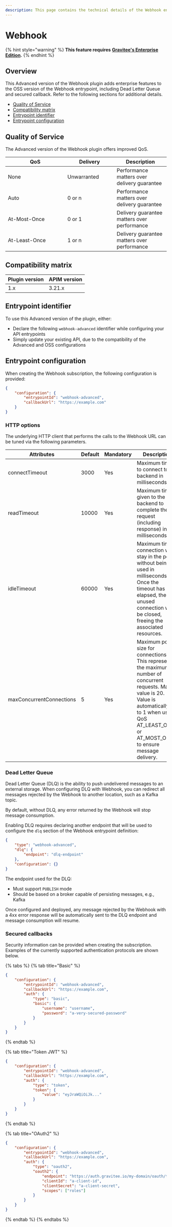 ```yaml
---
description: This page contains the technical details of the Webhook entrypoint plugin
---
```


# Webhook

{% hint style="warning" %}
**This feature requires** [**Gravitee's Enterprise Edition**](../overview/gravitee-apim-enterprise-edition/)**.**
{% endhint %}

## Overview

This Advanced version of the Webhook plugin adds enterprise features to the OSS version of the Webhook entrypoint, including Dead Letter Queue and secured callback. Refer to the following sections for additional details.

* [Quality of Service](webhook.md#user-content-quality-of-service)
* [Compatibility matrix](webhook.md#compatibility-matrix)
* [Entrypoint identifier](webhook.md#user-content-plugin-identifier)
* [Entrypoint configuration](webhook.md#user-content-configuration)

## Quality of Service <a href="#user-content-quality-of-service" id="user-content-quality-of-service"></a>

The Advanced version of the Webhook plugin offers improved QoS.

<table><thead><tr><th width="169.99999999999997">QoS</th><th width="138">Delivery</th><th>Description</th></tr></thead><tbody><tr><td>None</td><td>Unwarranted</td><td>Performance matters over delivery guarantee</td></tr><tr><td>Auto</td><td>0 or n</td><td>Performance matters over delivery guarantee</td></tr><tr><td>At-Most-Once</td><td>0 or 1</td><td>Delivery guarantee matters over performance</td></tr><tr><td>At-Least-Once</td><td>1 or n</td><td>Delivery guarantee matters over performance</td></tr></tbody></table>

## Compatibility matrix <a href="#user-content-description" id="user-content-description"></a>

| Plugin version | APIM version |
| -------------- | ------------ |
| 1.x            | 3.21.x       |

## Entrypoint identifier <a href="#user-content-plugin-identifier" id="user-content-plugin-identifier"></a>

To use this Advanced version of the plugin, either:

* Declare the following `webhook-advanced` identifier while configuring your API entrypoints
* Simply update your existing API, due to the compatibility of the Advanced and OSS configurations

## Entrypoint configuration <a href="#user-content-configuration" id="user-content-configuration"></a>

When creating the Webhook subscription, the following configuration is provided:

```json
{
    "configuration": {
        "entrypointId": "webhook-advanced",
        "callbackUrl": "https://example.com"
    }
}
```

### HTTP options <a href="#user-content-http-options" id="user-content-http-options"></a>

The underlying HTTP client that performs the calls to the Webhook URL can be tuned via the following parameters.

<table><thead><tr><th width="173">Attributes</th><th width="94">Default</th><th width="121">Mandatory</th><th>Description</th></tr></thead><tbody><tr><td>connectTimeout</td><td>3000</td><td>Yes</td><td>Maximum time to connect to the backend in milliseconds.</td></tr><tr><td>readTimeout</td><td>10000</td><td>Yes</td><td>Maximum time given to the backend to complete the request (including response) in milliseconds.</td></tr><tr><td>idleTimeout</td><td>60000</td><td>Yes</td><td>Maximum time a connection will stay in the pool without being used in milliseconds. Once the timeout has elapsed, the unused connection will be closed, freeing the associated resources.</td></tr><tr><td>maxConcurrentConnections</td><td>5</td><td>Yes</td><td>Maximum pool size for connections. This represents the maximum number of concurrent requests. Max value is 20. Value is automatically set to 1 when using QoS AT_LEAST_ONCE or AT_MOST_ONCE to ensure message delivery.</td></tr></tbody></table>

### Dead Letter Queue <a href="#user-content-secured-callbacks" id="user-content-secured-callbacks"></a>

Dead Letter Queue (DLQ) is the ability to push undelivered messages to an external storage. When configuring DLQ with Webhook, you can redirect all messages rejected by the Webhook to another location, such as a Kafka topic.

By default, without DLQ, any error returned by the Webhook will stop message consumption.&#x20;

Enabling DLQ requires declaring another endpoint that will be used to configure the `dlq` section of the Webhook entrypoint definition:

```json
{
    "type": "webhook-advanced",
    "dlq": {
        "endpoint": "dlq-endpoint"
    },
    "configuration": {}
}
```

The endpoint used for the DLQ:

* Must support `PUBLISH` mode
* Should be based on a broker capable of persisting messages, e.g., Kafka

Once configured and deployed, any message rejected by the Webhook with a 4xx error response will be automatically sent to the DLQ endpoint and message consumption will resume.

### Secured callbacks <a href="#user-content-secured-callbacks" id="user-content-secured-callbacks"></a>

Security information can be provided when creating the subscription. Examples of the currently supported authentication protocols are shown below.

{% tabs %}
{% tab title="Basic" %}
```json
{
    "configuration": {
        "entrypointId": "webhook-advanced",
        "callbackUrl": "https://example.com",
        "auth": {
            "type": "basic",
            "basic": {
                "username": "username",
                "password": "a-very-secured-password"
            }
        }
    }
}
```
{% endtab %}

{% tab title="Token JWT" %}
```json
{
    "configuration": {
        "entrypointId": "webhook-advanced",
        "callbackUrl": "https://example.com",
        "auth": {
            "type": "token",
            "token": {
                "value": "eyJraWQiOiJk..."
            }
        }
    }
}
```
{% endtab %}

{% tab title="OAuth2" %}
```json
{
    "configuration": {
        "entrypointId": "webhook-advanced",
        "callbackUrl": "https://example.com",
        "auth": {
            "type": "oauth2",
            "oauth2": {
                "endpoint": "https://auth.gravitee.io/my-domain/oauth/token",
                "clientId": "a-client-id",
                "clientSecret": "a-client-secret",
                "scopes": ["roles"]
            }
        }
    }
}
```
{% endtab %}
{% endtabs %}
